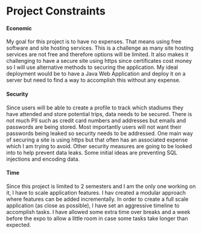 # Project Constraints

#### Economic
My goal for this project is to have no expenses. That means using free software and site hosting services. This is a challenge as many site hosting services are not free and therefore options will be limited. It also makes it challenging to have a secure site using https since certificates cost money so I will use alternative methods to securing the application. My ideal deployment would be to have a Java Web Application and deploy it on a server but need to find a way to accomplish this without any expense.

#### Security
Since users will be able to create a profile to track which stadiums they have attended and store potential trips, data needs to be secured. There is not much PII such as credit card numbers and addresses but emails and passwords are being stored. Most importantly users will not want their passwords being leaked so security needs to be addressed. One main way of securing a site is using https but that often has an associated expense which I am trying to avoid. Other security measures are going to be looked into to help prevent data leaks. Some initial ideas are preventing SQL injections and encoding data.

#### Time
Since this project is limited to 2 semesters and I am the only one working on it, I have to scale application features. I hav created a modular approach where features can be added incrementally. In order to create a full scale application (as close as possible), I have set an aggressive timeline to accomplish tasks. I have allowed some extra time over breaks and a week before the expo to allow a little room in case some tasks take longer than expected. 
